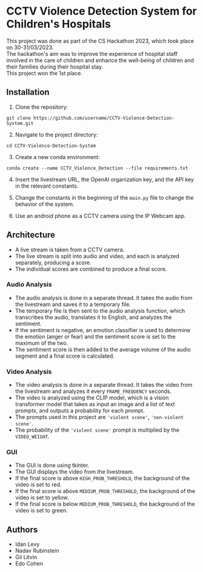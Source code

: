 # CCTV Violence Detection System for Children's Hospitals

This project was done as part of the CS Hackathon 2023, which took place on 30-31/03/2023.  
The hackathon's aim was to improve the experience of hospital staff involved in the care of children and enhance the well-being of children and their families during their hospital stay.  
This project won the 1st place.

## Installation

1. Clone the repository:
```
git clone https://github.com/username/CCTV-Violence-Detection-System.git
```
2. Navigate to the project directory:
```
cd CCTV-Violence-Detection-System
```

3. Create a new conda environment:
```
conda create --name CCTV_Violence_Detection --file requirements.txt
```
4. Insert the livestream URL, the OpenAI organization key, and the API key in the relevant constants.

5. Change the constants in the beginning of the `main.py` file to change the behavior of the system.

6. Use an android phone as a CCTV camera using the IP Webcam app.

## Architecture

- A live stream is taken from a CCTV camera.
- The live stream is split into audio and video, and each is analyzed separately, producing a score.
- The individual scores are combined to produce a final score.

### Audio Analysis

- The audio analysis is done in a separate thread. It takes the audio from the livestream and saves it to a temporary file.
- The temporary file is then sent to the audio analysis function, which transcribes the audio, translates it to English, and analyzes the sentiment.
- If the sentiment is negative, an emotion classifier is used to determine the emotion (anger or fear) and the sentiment score is set to the maximum of the two.
- The sentiment score is then added to the average volume of the audio segment and a final score is calculated.

### Video Analysis

- The video analysis is done in a separate thread. It takes the video from the livestream and analyzes it every `FRAME_FREQUENCY` seconds.
- The video is analyzed using the CLIP model, which is a vision transformer model that takes as input an image and a list of text prompts, and outputs a probability for each prompt.
- The prompts used in this project are `'violent scene'`, `'non-violent scene'`.
- The probability of the `'violent scene'` prompt is multiplied by the `VIDEO_WEIGHT`.

### GUI

- The GUI is done using tkinter.
- The GUI displays the video from the livestream.
- If the final score is above `HIGH_PROB_THRESHOLD`, the background of the video is set to red.
- If the final score is above `MEDIUM_PROB_THRESHOLD`, the background of the video is set to yellow.
- If the final score is below `MEDIUM_PROB_THRESHOLD`, the background of the video is set to green.

## Authors

- Idan Levy
- Nadav Rubinstein
- Gil Litvin
- Edo Cohen
